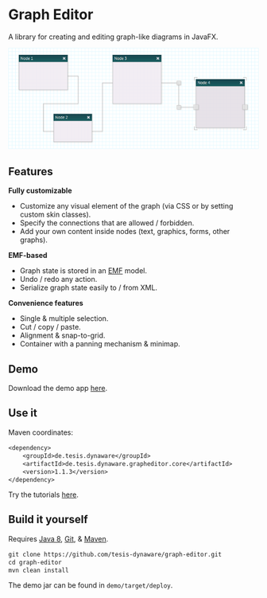 Graph Editor
==========

A library for creating and editing graph-like diagrams in JavaFX.

![The graph editor with some custom skins.](screenshot.png)

## Features

**Fully customizable**
+ Customize any visual element of the graph (via CSS or by setting custom skin classes).
+ Specify the connections that are allowed / forbidden.
+ Add your own content inside nodes (text, graphics, forms, other graphs).

**EMF-based**
+ Graph state is stored in an [EMF](http://www.eclipse.org/modeling/emf/ "EMF Project Homepage") model.
+ Undo / redo any action.
+ Serialize graph state easily to / from XML.

**Convenience features**
+ Single & multiple selection.
+ Cut / copy / paste.
+ Alignment & snap-to-grid.
+ Container with a panning mechanism & minimap.

## Demo

Download the demo app [here](https://github.com/tesis-dynaware/graph-editor/releases).

## Use it

Maven coordinates:

    <dependency>
        <groupId>de.tesis.dynaware</groupId>
        <artifactId>de.tesis.dynaware.grapheditor.core</artifactId>
        <version>1.1.3</version>
    </dependency>

Try the tutorials [here](https://github.com/tesis-dynaware/graph-editor/wiki).

## Build it yourself

Requires [Java 8](http://www.oracle.com/technetwork/java/javase/downloads/index.html), [Git](http://git-scm.com/), & [Maven](http://maven.apache.org/).

    git clone https://github.com/tesis-dynaware/graph-editor.git
    cd graph-editor
    mvn clean install
    
The demo jar can be found in ```demo/target/deploy```.
